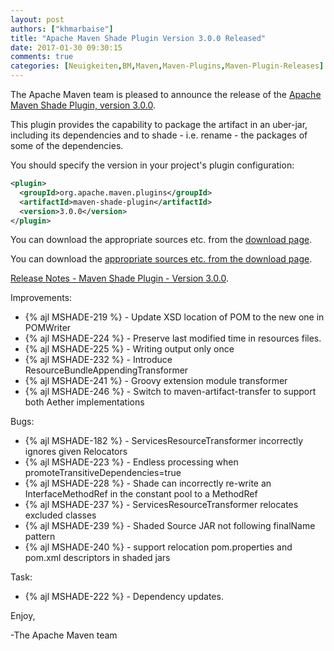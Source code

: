 ```yaml
---
layout: post
authors: ["khmarbaise"]
title: "Apache Maven Shade Plugin Version 3.0.0 Released"
date: 2017-01-30 09:30:15
comments: true
categories: [Neuigkeiten,BM,Maven,Maven-Plugins,Maven-Plugin-Releases]
---
```

The Apache Maven team is pleased to announce the release of the [Apache
Maven Shade Plugin, version 3.0.0](https://maven.apache.org/plugins/maven-shade-plugin/).

This plugin provides the capability to package the artifact in an uber-jar,
including its dependencies and to shade - i.e. rename - the packages of some of
the dependencies.

You should specify the version in your project's plugin configuration:

``` xml
<plugin>
  <groupId>org.apache.maven.plugins</groupId>
  <artifactId>maven-shade-plugin</artifactId>
  <version>3.0.0</version>
</plugin>
```

You can download the appropriate sources etc. from the [download page](https://maven.apache.org/plugins/maven-shade-plugin/download.cgi).


<!-- more -->

You can download the [appropriate sources etc. from the download page](https://maven.apache.org/plugins/maven-shade-plugin/download.cgi).
 
[Release Notes - Maven Shade Plugin - Version 3.0.0](https://issues.apache.org/jira/secure/ReleaseNote.jspa?projectId=12317921&version=12331395).

Improvements:

 * {% ajl MSHADE-219 %} - Update XSD location of POM to the new one in POMWriter
 * {% ajl MSHADE-224 %} - Preserve last modified time in resources files.
 * {% ajl MSHADE-225 %} - Writing output only once
 * {% ajl MSHADE-232 %} - Introduce ResourceBundleAppendingTransformer
 * {% ajl MSHADE-241 %} - Groovy extension module transformer
 * {% ajl MSHADE-246 %} - Switch to maven-artifact-transfer to support both Aether implementations

Bugs:

 * {% ajl MSHADE-182 %} - ServicesResourceTransformer incorrectly ignores given Relocators
 * {% ajl MSHADE-223 %} - Endless processing when promoteTransitiveDependencies=true
 * {% ajl MSHADE-228 %} - Shade can incorrectly re-write an InterfaceMethodRef in the constant pool to a MethodRef
 * {% ajl MSHADE-237 %} - ServicesResourceTransformer relocates excluded classes
 * {% ajl MSHADE-239 %} - Shaded Source JAR not following finalName pattern
 * {% ajl MSHADE-240 %} - support relocation pom.properties and pom.xml descriptors in shaded jars

Task:

 * {% ajl MSHADE-222 %} - Dependency updates.



Enjoy,

-The Apache Maven team

